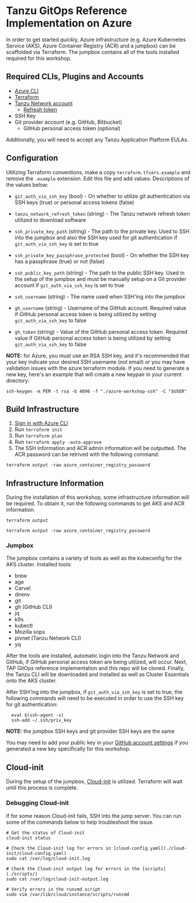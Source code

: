 # Tanzu GitOps Reference Implementation on Azure

In order to get started quickly, Azure infrastructure (e.g. Azure Kubernetes Service (AKS), Azure Container Registry (ACR) and a jumpbox) can be scaffolded via Terraform. The jumpbox contains all of the tools installed required for this workshop.

## Required CLIs, Plugins and Accounts

- [Azure CLI](https://docs.microsoft.com/en-us/cli/azure/install-azure-cli)
- [Terraform](https://www.terraform.io/)
- [Tanzu Network account](https://network.tanzu.vmware.com/)
  - [Refresh token](https://network.tanzu.vmware.com/users/dashboard/edit-profile)
- SSH Key
- Git provider account (e.g. GitHub, Bitbucket)
  - GitHub personal access token (optional)

Additionally, you will need to accept any Tanzu Application Platform EULAs.

## Configuration

Utilizing Terraform conventions, make a copy `terraform.tfvars.example` and remove the `.example` extension. Edit this file and add values. Descriptions of the values below:

- `git_auth_via_ssh_key` (bool) - On whether to utilize git authentication via SSH keys (true) or personal access tokens (false)
- `tanzu_network_refresh_token` (string) - The Tanzu network refresh token utilized to download software
- `ssh_private_key_path` (string) - The path to the private key. Used to SSH into the jumpbox and also the SSH key used for git authentication if `git_auth_via_ssh_key` is set to true
- `ssh_private_key_passphrase_protected` (bool) - On whether the SSH key has a passphrase (true) or not (false)
- `ssh_public_key_path` (string) - The path to the public SSH key. Used in the setup of the jumpbox and must be manually setup on a Git provider account if `git_auth_via_ssh_key` is set to true
- `ssh_username` (string) - The name used when SSH'ing into the jumpbox

- `gh_username` (string) - Username of the GitHub account. Required value if GitHub personal access token is being utilized by setting `git_auth_via_ssh_key` to false
- `gh_token` (string) - Value of the GitHub personal access token. Required value if GitHub personal access token is being utilized by setting `git_auth_via_ssh_key` to false

**NOTE:** for Azure, you must use an RSA SSH key, and it's recommended that your key indicate your desired SSH username (not email) or you may have validation issues with the azure terraform module.
If you need to generate a new key, here's an example that will create a new keypair in your current directory:
```shell
ssh-keygen -m PEM -t rsa -b 4096 -f "./azure-workshop-ssh" -C "$USER"
```

## Build Infrastructure

1. [Sign in with Azure CLI](https://docs.microsoft.com/en-us/cli/azure/authenticate-azure-cli)
1. Run `terraform init`
1. Run `terraform plan`
1. Run `terraform apply -auto-approve`
1. The SSH information and ACR admin information will be outputted. The ACR password can be retrived with the following command:
```
terraform output -raw azure_container_registry_password
```

## Infrastructure Information

During the installation of this workshop, some infrastructure information will be required. To obtain it, run the following commands to get AKS and ACR information.

```console
terraform output

terraform output -raw azure_container_registry_password
```

### Jumpbox

The jumpbox contains a variety of tools as well as the kubeconfig for the AKS cluster. Installed tools:

- brew
- age
- Carvel
- direnv
- git
- gh (GitHub CLI)
- jq
- k9s
- kubectl
- Mozilla sops
- pivnet (Tanzu Network CLI)
- yq

After the tools are installed, automatic login into the Tanzu Network and GitHub, if GitHub personal access token are being utilized, will occur. Next, TAP GitOps reference implementation and this repo will be cloned. Finally, the Tanzu CLI will be downloaded and installed as well as Cluster Essentials onto the AKS cluster.

After SSH'ing into the jumpbox, if `git_auth_via_ssh_key` is set to true, the following commands will need to be executed in order to use the SSH key for git authentication:

```console
  eval $(ssh-agent -s)
  ssh-add ~/.ssh/priv_key
```

**NOTE:** the jumpbox SSH keys and git provider SSH keys are the same

You may need to add your public key in your [GitHub account settings](https://github.com/settings/keys) if you generated a new key specifically for this workshop.

## Cloud-init

During the setup of the jumpbox, [Cloud-init](https://cloudinit.readthedocs.io/) is utilized. Terraform will wait until this process is complete.

### Debugging Cloud-init

If for some reason Cloud-init fails, SSH into the jump server. You can run some of the commands below to help troubleshoot the issue.

```console
# Get the status of Cloud-init
cloud-init status

# Check the Cloud-init log for errors in [cloud-config.yaml](./cloud-init/cloud-config.yaml)
sudo cat /var/log/cloud-init.log

# Check the Cloud-init output log for errors in the [scripts](./scripts/)
sudo cat /var/log/cloud-init-output.log

# Verify errors in the runcmd script
sudo vim /var/lib/cloud/instance/scripts/runcmd
```
